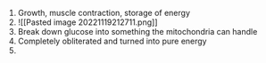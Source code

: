 1. Growth, muscle contraction, storage of energy
2. ![[Pasted image 20221119212711.png]]
3. Break down glucose into something the mitochondria can handle
4. Completely obliterated and turned into pure energy
5. 